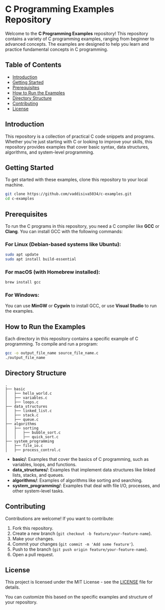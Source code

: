 # C Programming Examples Repository

Welcome to the **C Programming Examples** repository! This repository contains a variety of C programming examples, ranging from beginner to advanced concepts. The examples are designed to help you learn and practice fundamental concepts in C programming.

## Table of Contents
- [Introduction](#introduction)
- [Getting Started](#getting-started)
- [Prerequisites](#prerequisites)
- [How to Run the Examples](#how-to-run-the-examples)
- [Directory Structure](#directory-structure)
- [Contributing](#contributing)
- [License](#license)

## Introduction

This repository is a collection of practical C code snippets and programs. Whether you're just starting with C or looking to improve your skills, this repository provides examples that cover basic syntax, data structures, algorithms, and system-level programming.

## Getting Started

To get started with these examples, clone this repository to your local machine.

```bash
git clone https://github.com/vaddisiva5034/c-examples.git
cd c-examples
```

## Prerequisites

To run the C programs in this repository, you need a C compiler like **GCC** or **Clang**. You can install GCC with the following commands:

### For Linux (Debian-based systems like Ubuntu):
```bash
sudo apt update
sudo apt install build-essential
```

### For macOS (with Homebrew installed):
```bash
brew install gcc
```

### For Windows:
You can use **MinGW** or **Cygwin** to install GCC, or use **Visual Studio** to run the examples.

## How to Run the Examples

Each directory in this repository contains a specific example of C programming. To compile and run a program:

```bash
gcc -o output_file_name source_file_name.c
./output_file_name
```

## Directory Structure

```plaintext
.
├── basic
│   ├── hello_world.c
│   ├── variables.c
│   ├── loops.c
├── data_structures
│   ├── linked_list.c
│   ├── stack.c
│   ├── queue.c
├── algorithms
│   ├── sorting
│   │   ├── bubble_sort.c
│   │   ├── quick_sort.c
├── system_programming
│   ├── file_io.c
│   ├── process_control.c
```

- **basic/**: Examples that cover the basics of C programming, such as variables, loops, and functions.
- **data_structures/**: Examples that implement data structures like linked lists, stacks, and queues.
- **algorithms/**: Examples of algorithms like sorting and searching.
- **system_programming/**: Examples that deal with file I/O, processes, and other system-level tasks.

## Contributing

Contributions are welcome! If you want to contribute:

1. Fork this repository.
2. Create a new branch (`git checkout -b feature/your-feature-name`).
3. Make your changes.
4. Commit your changes (`git commit -m 'Add some feature'`).
5. Push to the branch (`git push origin feature/your-feature-name`).
6. Open a pull request.

## License

This project is licensed under the MIT License - see the [LICENSE](LICENSE) file for details.

You can customize this based on the specific examples and structure of your repository.